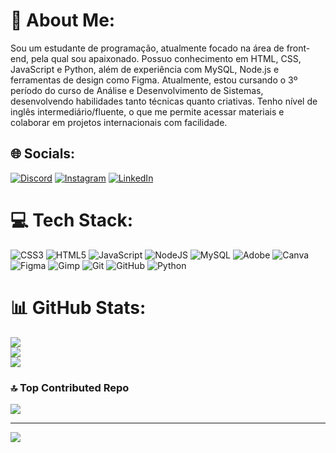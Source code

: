 # 💫 About Me:
Sou um estudante de programação, atualmente focado na área de front-end, pela qual sou apaixonado. Possuo conhecimento em HTML, CSS, JavaScript e Python, além de experiência com MySQL, Node.js e ferramentas de design como Figma. Atualmente, estou cursando o 3º período do curso de Análise e Desenvolvimento de Sistemas, desenvolvendo habilidades tanto técnicas quanto criativas. Tenho nível de inglês intermediário/fluente, o que me permite acessar materiais e colaborar em projetos internacionais com facilidade.


## 🌐 Socials:
[![Discord](https://img.shields.io/badge/Discord-%237289DA.svg?logo=discord&logoColor=white)](https://discord.gg/rusthen) [![Instagram](https://img.shields.io/badge/Instagram-%23E4405F.svg?logo=Instagram&logoColor=white)](https://instagram.com/___rusthenronald) [![LinkedIn](https://img.shields.io/badge/LinkedIn-%230077B5.svg?logo=linkedin&logoColor=white)](https://linkedin.com/in/https://www.linkedin.com/in/rusthen-ronald-631ba6300/) 

# 💻 Tech Stack:
![CSS3](https://img.shields.io/badge/css3-%231572B6.svg?style=for-the-badge&logo=css3&logoColor=white) ![HTML5](https://img.shields.io/badge/html5-%23E34F26.svg?style=for-the-badge&logo=html5&logoColor=white) ![JavaScript](https://img.shields.io/badge/javascript-%23323330.svg?style=for-the-badge&logo=javascript&logoColor=%23F7DF1E) ![NodeJS](https://img.shields.io/badge/node.js-6DA55F?style=for-the-badge&logo=node.js&logoColor=white) ![MySQL](https://img.shields.io/badge/mysql-4479A1.svg?style=for-the-badge&logo=mysql&logoColor=white) ![Adobe](https://img.shields.io/badge/adobe-%23FF0000.svg?style=for-the-badge&logo=adobe&logoColor=white) ![Canva](https://img.shields.io/badge/Canva-%2300C4CC.svg?style=for-the-badge&logo=Canva&logoColor=white) ![Figma](https://img.shields.io/badge/figma-%23F24E1E.svg?style=for-the-badge&logo=figma&logoColor=white) ![Gimp](https://img.shields.io/badge/Gimp-657D8B?style=for-the-badge&logo=gimp&logoColor=FFFFFF) ![Git](https://img.shields.io/badge/git-%23F05033.svg?style=for-the-badge&logo=git&logoColor=white) ![GitHub](https://img.shields.io/badge/github-%23121011.svg?style=for-the-badge&logo=github&logoColor=white) ![Python](https://img.shields.io/badge/python-3670A0?style=for-the-badge&logo=python&logoColor=ffdd54)
# 📊 GitHub Stats:
![](https://github-readme-stats.vercel.app/api?username=RusthenRonald&theme=dark&hide_border=false&include_all_commits=false&count_private=false)<br/>
![](https://github-readme-streak-stats.herokuapp.com/?user=RusthenRonald&theme=dark&hide_border=false)<br/>
![](https://github-readme-stats.vercel.app/api/top-langs/?username=RusthenRonald&theme=dark&hide_border=false&include_all_commits=false&count_private=false&layout=compact)

### 🔝 Top Contributed Repo
![](https://github-contributor-stats.vercel.app/api?username=RusthenRonald&limit=5&theme=dark&combine_all_yearly_contributions=true)

---
[![](https://visitcount.itsvg.in/api?id=RusthenRonald&icon=0&color=0)](https://visitcount.itsvg.in)

<!-- Proudly created with GPRM ( https://gprm.itsvg.in ) -->